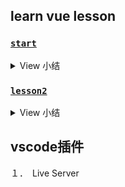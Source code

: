 
## learn vue lesson


### [`start`](https://github.com/caucoder/learn-vue/blob/lesson1/index.html)


<details>
<summary>View 小结</summary>

1. app.js 也就是声明Vue对象的代码需要在使用的div后面声明，不能在前面.

2. vue对象挂载在对应的div

</details>


### [`lesson2`](https://github.com/caucoder/learn-vue/blob/lesson2)

<details>
<summary>View 小结</summary>

1. vue定义方法methods，在方法中访问data通过this

2. 在html中访问方法

</details>




## vscode插件

１．　Live Server


